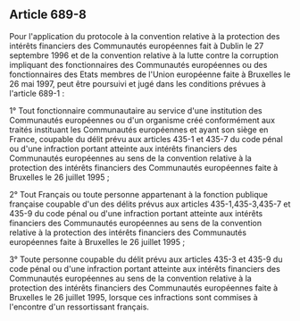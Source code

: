 Article 689-8
----
Pour l'application du protocole à la convention relative à la protection des
intérêts financiers des Communautés européennes fait à Dublin le 27 septembre
1996 et de la convention relative à la lutte contre la corruption impliquant des
fonctionnaires des Communautés européennes ou des fonctionnaires des Etats
membres de l'Union européenne faite à Bruxelles le 26 mai 1997, peut être
poursuivi et jugé dans les conditions prévues à l'article 689-1 :

1° Tout fonctionnaire communautaire au service d'une institution des Communautés
européennes ou d'un organisme créé conformément aux traités instituant les
Communautés européennes et ayant son siège en France, coupable du délit prévu
aux articles 435-1 et 435-7 du code pénal ou d'une infraction portant atteinte
aux intérêts financiers des Communautés européennes au sens de la convention
relative à la protection des intérêts financiers des Communautés européennes
faite à Bruxelles le 26 juillet 1995 ;

2° Tout Français ou toute personne appartenant à la fonction publique française
coupable d'un des délits prévus aux articles 435-1,435-3,435-7 et 435-9 du code
pénal ou d'une infraction portant atteinte aux intérêts financiers des
Communautés européennes au sens de la convention relative à la protection des
intérêts financiers des Communautés européennes faite à Bruxelles le 26 juillet
1995 ;

3° Toute personne coupable du délit prévu aux articles 435-3 et 435-9 du code
pénal ou d'une infraction portant atteinte aux intérêts financiers des
Communautés européennes au sens de la convention relative à la protection des
intérêts financiers des Communautés européennes faite à Bruxelles le 26 juillet
1995, lorsque ces infractions sont commises à l'encontre d'un ressortissant
français.
